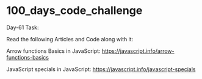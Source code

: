 # 100_days_code_challenge

Day-61 Task:

Read the following Articles and Code along with it:

Arrow functions Basics in JavaScript: https://javascript.info/arrow-functions-basics

JavaScript specials in JavaScript: https://javascript.info/javascript-specials
